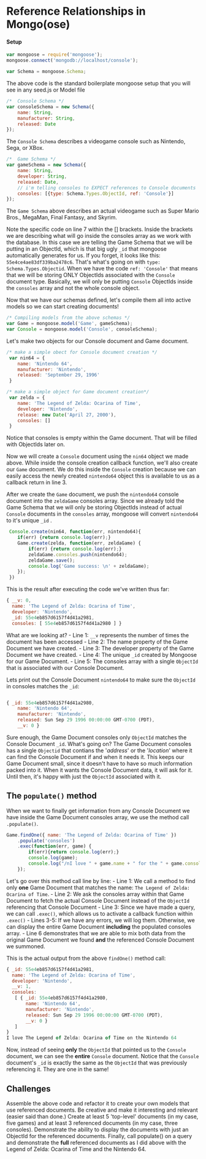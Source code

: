 # Reference Relationships in Mongo(ose)

#### Setup
```javascript
var mongoose = require('mongoose');
mongoose.connect('mongodb://localhost/console');

var Schema = mongoose.Schema;

```

The above code is the standard boilerplate mongoose setup that you will see in any seed.js or Model file

```javascript
/*  Console Schema */
var consoleSchema = new Schema({
	name: String,
	manufacturer: String,
	released: Date
});
```
The `Console Schema` describes a videogame console such as Nintendo, Sega, or XBox.


```javascript
/*  Game Schema */
var gameSchema = new Schema({
	name: String,
	developer: String,
	released: Date,
	// i'm telling consoles to EXPECT references to Console documents
	consoles: [{type: Schema.Types.ObjectId, ref: 'Console'}]
});
```
The `Game Schema` above describes an actual videogame such as Super Mario Bros., MegaMan, Final Fantasy, and Skyrim.

Note the specific code on line 7 within the [] brackets.  Inside the brackets we
are describing what will go inside the consoles array as we work with the database.
In this case we are telling the Game Schema that we will be putting in an ObjectId, which is that big ugly `_id` that mongoose automatically generates for us.  If you forget, it looks like this: ```55e4ce4ae83df339ba2478c6```.  That's what's going on with ```type: Schema.Types.Objectid```.  When we have the code ```ref: 'Console'``` that means that we will be storing ONLY ObjectIds associated with the ```Console``` document type.  Basically, we will only be putting ```Console``` ObjectIds inside the ```consoles``` array and not the whole console object.


Now that we have our schemas defined, let's compile them all into active models so we can start creating documents!

```javascript
/* Compiling models from the above schemas */
var Game = mongoose.model('Game', gameSchema);
var Console = mongoose.model('Console', consoleSchema);
```


Let's make two objects for our Console document and Game document.

```javascript
/* make a simple obect for Console document creation */
 var nin64 = {
 	name: 'Nintendo 64',
 	manufacturer: 'Nintendo',
 	released: 'September 29, 1996'
 }
```

```javascript
/* make a simple object for Game document creation*/
 var zelda = {
 	name: 'The Legend of Zelda: Ocarina of Time',
 	developer: 'Nintendo',
 	release: new Date('April 27, 2000'),
 	consoles: []
 }
```

Notice that consoles is empty within the Game document.  That will be filled with ObjectIds later on.

Now we will create a `Console` document using the `nin64` object we made above.  While inside the console creation callback function, we'll also create our `Game` document.  We do this inside the `Console` creation because we can easily access the newly created `nintendo64` object this is available to us as a callback return in line 3.  

After we create the `Game` document, we push the `nintendo64` console document into the `zeldaGame` consoles array.  Since we already told the Game Schema that we will only be storing ObjectIds instead of actual `Console` documents in the `consoles` array, mongoose will convert `nintendo64` to it's unique `_id` .

```javascript
 Console.create(nin64, function(err, nintendo64){
 	if(err) {return console.log(err);}
 	Game.create(zelda, function(err, zeldaGame) {
 		if(err) {return console.log(err);}
 		zeldaGame.consoles.push(nintendo64);
 		zeldaGame.save();
 		console.log('Game success: \n' + zeldaGame);
 	});
 })
```
This is the result after executing the code we've written thus far:

```javascript
{ __v: 0,
  name: 'The Legend of Zelda: Ocarina of Time',
  developer: 'Nintendo',
  _id: 55e4eb857d6157f4d41a2981,
  consoles: [ 55e4eb857d6157f4d41a2980 ] }

```
What are we looking at?
	- Line 1: `__v` represents the number of times the document has been accessed
	- Line 2: The name property of the Game Document we have created.
	- Line 3: The developer property of the Game Document we have created.
	- Line 4: The unique `_id` created by Mongoose for our Game Document.
	- Line 5: The consoles array with a single `ObjectId` that is associated with our Console Document.

Lets print out the Console Document `nintendo64` to make sure the `ObjectId` in consoles matches the `_id`:

```javascript

{ _id: 55e4eb857d6157f4d41a2980,
    name: 'Nintendo 64',
    manufacturer: 'Nintendo',
    released: Sun Sep 29 1996 00:00:00 GMT-0700 (PDT),
    __v: 0 }

```

Sure enough, the Game Document consoles only `ObjectId` matches the Console Document `_id`.  What's going on?  The Game Document consoles has a single `Objectid` that contians the '*address*' or the '*location*' where it can find the Console Document if and when it needs it.  This keeps our Game Document small, since it doesn't have to have so much information packed into it.  When it wants the Console Document data, it will ask for it. Until then, it's happy with just the `ObjectId` associated with it.

## The `populate()` method

When we want to finally get information from any Console Document we have inside the Game Document consoles array, we use the method call ```.populate()```.  

```javascript
Game.findOne({ name: 'The Legend of Zelda: Ocarina of Time' })
	.populate('consoles')
	.exec(function(err, game) {
 		if(err){return console.log(err);}
 		console.log(game);
 		console.log("/nI love " + game.name + " for the " + game.consoles[0].name);
 	});
```
Let's go over this method call line by line:
	- Line 1: We call a method to find only **one** Game Document that matches the name: `The Legend of Zelda: Ocarina of Time`.
	- Line 2: We ask the consoles array within that Game Document to fetch the actual Console Document instead of the `ObjectId` referencing that Console Document
	- Line 3: Since we have made a query, we can call `.exec()`, which allows us to activate a callback function within `.exec()`
	- Lines 3-5: If we have any errors, we will log them.  Otherwise, we can display the entire Game Document **including** the populated consoles array.
	- Line 6 demonstrates that we are able to mix both data from the original Game Document we found **and** the referenced Console Document we summoned.  

This is the actual output from the above `findOne()` method call:

```javascript
{ _id: 55e4eb857d6157f4d41a2981,
  name: 'The Legend of Zelda: Ocarina of Time',
  developer: 'Nintendo',
  __v: 1,
  consoles:
   [ { _id: 55e4eb857d6157f4d41a2980,
       name: 'Nintendo 64',
       manufacturer: 'Nintendo',
       released: Sun Sep 29 1996 00:00:00 GMT-0700 (PDT),
       __v: 0 }
   ]
}
I love The Legend of Zelda: Ocarina of Time on the Nintendo 64

```

Now, instead of seeing **only** the `ObjectId` that pointed us to the `Console` document, we can see the **entire** `Console` document.  Notice that the `Console` document's `_id` is exactly the same as the `ObjectId` that was previously referencing it. They are one in the same!  


## Challenges
Assemble the above code and refactor it to create your own models that use referenced documents.  Be creative and make it interesting and relevant (easier said than done.)  Create at least 5 'top-level' documents (in my case, five games) and at least 3 referenced documents (in my case, three consoles).  Demonstrate the ability to display the documents with just an ObjectId for the referenced documents.  Finally, call populate() on a query and demonstrate the **full** referenced documents as I did above with the Legend of Zelda: Ocarina of Time and the Nintendo 64.  
